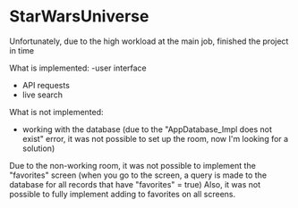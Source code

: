 # StarWarsUniverse

Unfortunately, due to the high workload at the main job, finished the project in time

What is implemented:
-user interface
- API requests
- live search

What is not implemented:
- working with the database (due to the "AppDatabase_Impl does not exist" error, it was not possible to set up the room, now I'm looking for a solution)

Due to the non-working room, it was not possible to implement the "favorites" screen (when you go to the screen, a query is made to the database for all records that have "favorites" = true)
Also, it was not possible to fully implement adding to favorites on all screens.
